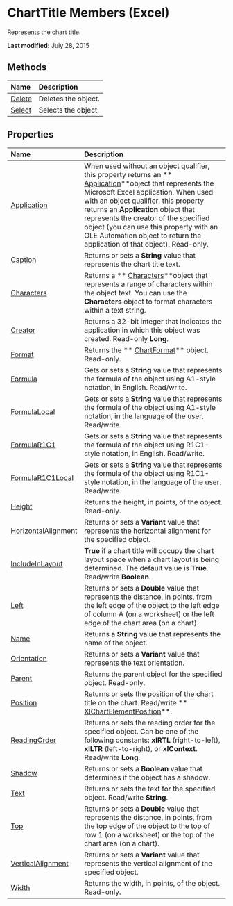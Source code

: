 
# ChartTitle Members (Excel)
Represents the chart title.

 **Last modified:** July 28, 2015


## Methods



|**Name**|**Description**|
|:-----|:-----|
| [Delete](f5ad76d9-2cec-d834-283f-c1f5ab17db1b.md)|Deletes the object.|
| [Select](3ca37ca1-c874-cf06-dc4a-38df1879a5e2.md)|Selects the object.|

## Properties



|**Name**|**Description**|
|:-----|:-----|
| [Application](ad885eca-db85-6341-62ca-f2541340fb2d.md)|When used without an object qualifier, this property returns an  ** [Application](19b73597-5cf9-4f56-8227-b5211f657f6f.md)**object that represents the Microsoft Excel application. When used with an object qualifier, this property returns an  **Application** object that represents the creator of the specified object (you can use this property with an OLE Automation object to return the application of that object). Read-only.|
| [Caption](eb36b740-7aba-3af1-5f2e-40689db272e2.md)|Returns or sets a  **String** value that represents the chart title text.|
| [Characters](53cbfd6d-3be0-74d8-d55b-983d99d92e80.md)|Returns a  ** [Characters](128c9ee4-8ba3-6d22-ad0f-9f20be1e24af.md)**object that represents a range of characters within the object text. You can use the  **Characters** object to format characters within a text string.|
| [Creator](af26289c-2f53-51a1-0395-4e045f486093.md)|Returns a 32-bit integer that indicates the application in which this object was created. Read-only  **Long**.|
| [Format](e922b091-93cc-b0e1-54bd-464cea5440e4.md)|Returns the  ** [ChartFormat](edac71b7-ed38-6658-2cbf-6493dc1ad3ed.md)** object. Read-only.|
| [Formula](658a6f79-466f-e9f0-702e-af95b154cef2.md)|Gets or sets a  **String** value that represents the formula of the object using A1-style notation, in English. Read/write.|
| [FormulaLocal](0bfe5792-c647-86de-ce37-f2011bc89c31.md)|Gets or sets a  **String** value that represents the formula of the object using A1-style notation, in the language of the user. Read/write.|
| [FormulaR1C1](6e8f611d-2cd8-24d7-3cc8-f56ec611365a.md)|Gets or sets a  **String** value that represents the formula of the object using R1C1-style notation, in English. Read/write.|
| [FormulaR1C1Local](7f1fcf73-a8a3-3a93-abeb-73f964784942.md)|Gets or sets a  **String** value that represents the formula of the object using R1C1-style notation, in the language of the user. Read/write.|
| [Height](45a2fe9b-47f1-e2ed-8a7c-702e52a52ac8.md)|Returns the height, in points, of the object. Read-only.|
| [HorizontalAlignment](2ad6c649-c9f4-fb6a-bb29-4d01567c127a.md)|Returns or sets a  **Variant** value that represents the horizontal alignment for the specified object.|
| [IncludeInLayout](29a38d5a-9aaa-bcbc-7a86-96ce85286cf1.md)| **True** if a chart title will occupy the chart layout space when a chart layout is being determined. The default value is **True**. Read/write  **Boolean**.|
| [Left](fb2eac79-fafe-074e-02bb-74e0648073c4.md)|Returns or sets a  **Double** value that represents the distance, in points, from the left edge of the object to the left edge of column A (on a worksheet) or the left edge of the chart area (on a chart).|
| [Name](7fd62a31-677e-d25f-df62-b42c28e6b635.md)|Returns a  **String** value that represents the name of the object.|
| [Orientation](e5cbc985-0afc-8e07-35ac-7dad72e5e380.md)|Returns or sets a  **Variant** value that represents the text orientation.|
| [Parent](ec6aeb2a-402f-f41c-f8c6-8c2c44216c00.md)|Returns the parent object for the specified object. Read-only.|
| [Position](362c6370-142d-e783-2802-64d2cf830b4f.md)|Returns or sets the position of the chart title on the chart. Read/write  ** [XlChartElementPosition](37de7a13-ac72-42e8-7eca-a845b84ff4a0.md)**.|
| [ReadingOrder](31c00ca2-c2aa-bead-1716-8f03da908296.md)|Returns or sets the reading order for the specified object. Can be one of the following constants:  **xlRTL** (right-to-left), **xlLTR** (left-to-right), or **xlContext**. Read/write  **Long**.|
| [Shadow](caf5d60f-9904-1fca-e731-cff15b7d569d.md)|Returns or sets a  **Boolean** value that determines if the object has a shadow.|
| [Text](22e073e3-06be-4888-cac3-7daad2a9cb33.md)|Returns or sets the text for the specified object. Read/write  **String**.|
| [Top](6521d104-0b13-e896-ecb9-e8315a2c7106.md)|Returns or sets a  **Double** value that represents the distance, in points, from the top edge of the object to the top of row 1 (on a worksheet) or the top of the chart area (on a chart).|
| [VerticalAlignment](9d675a02-b84e-84e0-6ccf-adb47b876c12.md)|Returns or sets a  **Variant** value that represents the vertical alignment of the specified object.|
| [Width](cf3592a8-c8bd-03aa-d64c-c48ff5e251f7.md)|Returns the width, in points, of the object. Read-only.|
